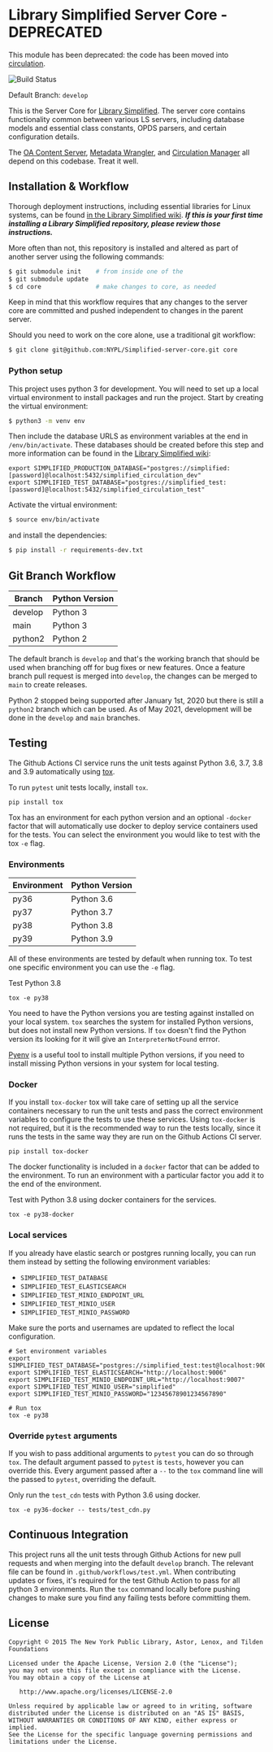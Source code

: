 # Library Simplified Server Core - DEPRECATED

This module has been deprecated: the code has been moved into [circulation](https://github.com/NYPL-Simplified/circulation).

![Build Status](https://github.com/nypl-simplified/server_core/actions/workflows/test.yml/badge.svg?branch=develop)

Default Branch: `develop`

This is the Server Core for [Library Simplified](http://www.librarysimplified.org/). The server core contains functionality common between various LS servers, including database models and essential class constants, OPDS parsers, and certain configuration details.

The [OA Content Server](https://github.com/NYPL-Simplified/content_server), [Metadata Wrangler](https://github.com/NYPL-Simplified/metadata-wrangler), and [Circulation Manager](https://github.com/NYPL-Simplified/circulation) all depend on this codebase. Treat it well.

## Installation & Workflow

Thorough deployment instructions, including essential libraries for Linux systems, can be found [in the Library Simplified wiki](https://github.com/NYPL-Simplified/Simplified/wiki/Deployment-Instructions). **_If this is your first time installing a Library Simplified repository, please review those instructions._**

More often than not, this repository is installed and altered as part of another server using the following commands:
```sh
$ git submodule init    # from inside one of the
$ git submodule update
$ cd core               # make changes to core, as needed
```

Keep in mind that this workflow requires that any changes to the server core are committed and pushed independent to changes in the parent server.

Should you need to work on the core alone, use a traditional git workflow:
```sh
$ git clone git@github.com:NYPL/Simplified-server-core.git core
```

### Python setup

This project uses python 3 for development. You will need to set up a local virtual environment to install packages and run the project. Start by creating the virtual environment:

```sh
$ python3 -m venv env
```

Then include the database URLS as environment variables at the end in `/env/bin/activate`. These databases should be created before this step and more information can be found in the [Library Simplified wiki](https://github.com/NYPL-Simplified/Simplified/wiki/Deployment-Instructions):

```
export SIMPLIFIED_PRODUCTION_DATABASE="postgres://simplified:[password]@localhost:5432/simplified_circulation_dev"
export SIMPLIFIED_TEST_DATABASE="postgres://simplified_test:[password]@localhost:5432/simplified_circulation_test"
```

Activate the virtual environment:

```sh
$ source env/bin/activate
```

and install the dependencies:

```sh
$ pip install -r requirements-dev.txt
```

## Git Branch Workflow

| Branch   | Python Version |
| -------- | -------------- |
| develop  | Python 3       |
| main     | Python 3       |
| python2  | Python 2       |

The default branch is `develop` and that's the working branch that should be used when branching off for bug fixes or new features. Once a feature branch pull request is merged into `develop`, the changes can be merged to `main` to create releases.

Python 2 stopped being supported after January 1st, 2020 but there is still a `python2` branch which can be used. As of May 2021, development will be done in the `develop` and `main` branches.

## Testing
The Github Actions CI service runs the unit tests against Python 3.6, 3.7, 3.8 and 3.9 automatically using [tox](https://tox.readthedocs.io/en/latest/). 

To run `pytest` unit tests locally, install `tox`.

```
pip install tox
```

Tox has an environment for each python version and an optional `-docker` factor that will automatically use docker to
deploy service containers used for the tests. You can select the environment you would like to test with the tox `-e` 
flag.

### Environments

| Environment | Python Version |
| ----------- | -------------- |
| py36        | Python 3.6     |
| py37        | Python 3.7     |
| py38        | Python 3.8     |
| py39        | Python 3.9     |

All of these environments are tested by default when running tox. To test one specific environment you can use the `-e`
flag. 

Test Python 3.8
```
tox -e py38
```

You need to have the Python versions you are testing against installed on your local system. `tox` searches the system for installed Python versions, but does not install new Python versions. If `tox` doesn't find the Python version its looking for it will give an `InterpreterNotFound` errror.

[Pyenv](https://github.com/pyenv/pyenv) is a useful tool to install multiple Python versions, if you need to install missing Python versions in your system for local testing.

### Docker

If you install `tox-docker` tox will take care of setting up all the service containers necessary to run the unit tests
and pass the correct environment variables to configure the tests to use these services. Using `tox-docker` is not required, but it is the recommended way to run the tests locally, since it runs the tests in the same way they are run on the Github Actions CI server. 

```
pip install tox-docker
``` 

The docker functionality is included in a `docker` factor that can be added to the environment. To run an environment
with a particular factor you add it to the end of the environment. 

Test with Python 3.8 using docker containers for the services.
```
tox -e py38-docker
```

### Local services

If you already have elastic search or postgres running locally, you can run them instead by setting the
following environment variables:

- `SIMPLIFIED_TEST_DATABASE`
- `SIMPLIFIED_TEST_ELASTICSEARCH`
- `SIMPLIFIED_TEST_MINIO_ENDPOINT_URL`
- `SIMPLIFIED_TEST_MINIO_USER`
- `SIMPLIFIED_TEST_MINIO_PASSWORD`

Make sure the ports and usernames are updated to reflect the local configuration.
```
# Set environment variables
export SIMPLIFIED_TEST_DATABASE="postgres://simplified_test:test@localhost:9005/simplified_circulation_test"
export SIMPLIFIED_TEST_ELASTICSEARCH="http://localhost:9006"
export SIMPLIFIED_TEST_MINIO_ENDPOINT_URL="http://localhost:9007"
export SIMPLIFIED_TEST_MINIO_USER="simplified"
export SIMPLIFIED_TEST_MINIO_PASSWORD="12345678901234567890"

# Run tox
tox -e py38
```

### Override `pytest` arguments

If you wish to pass additional arguments to `pytest` you can do so through `tox`. The default argument passed to `pytest`
is `tests`, however you can override this. Every argument passed after a `--` to the `tox` command line will the passed 
to `pytest`, overriding the default.

Only run the `test_cdn` tests with Python 3.6 using docker.

```
tox -e py36-docker -- tests/test_cdn.py
```

## Continuous Integration

This project runs all the unit tests through Github Actions for new pull requests and when merging into the default `develop` branch. The relevant file can be found in `.github/workflows/test.yml`. When contributing updates or fixes, it's required for the test Github Action to pass for all python 3 environments. Run the `tox` command locally before pushing changes to make sure you find any failing tests before committing them.

## License

```
Copyright © 2015 The New York Public Library, Astor, Lenox, and Tilden Foundations

Licensed under the Apache License, Version 2.0 (the "License");
you may not use this file except in compliance with the License.
You may obtain a copy of the License at

   http://www.apache.org/licenses/LICENSE-2.0

Unless required by applicable law or agreed to in writing, software
distributed under the License is distributed on an "AS IS" BASIS,
WITHOUT WARRANTIES OR CONDITIONS OF ANY KIND, either express or implied.
See the License for the specific language governing permissions and
limitations under the License.
```
